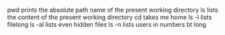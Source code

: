 pwd prints the absolute path name of the present working directory
ls lists the content of the present working directory
cd takes me home
ls -l lists filelong
ls -al lists even hidden files
ls -n lists users in numbers bt long
